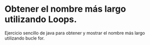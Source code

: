 # Obtener el nombre más largo utilizando Loops.
Ejercicio sencillo de java para obtener y mostrar el nombre más largo utilizando bucle for.

